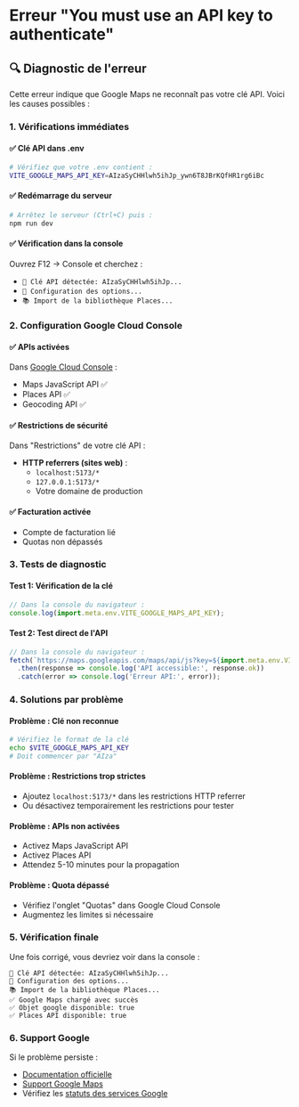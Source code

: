 # Erreur "You must use an API key to authenticate"

## 🔍 **Diagnostic de l'erreur**

Cette erreur indique que Google Maps ne reconnaît pas votre clé API. Voici les causes possibles :

### **1. Vérifications immédiates**

#### ✅ **Clé API dans .env**
```bash
# Vérifiez que votre .env contient :
VITE_GOOGLE_MAPS_API_KEY=AIzaSyCHHlwh5ihJp_ywn6T8JBrKQfHR1rg6iBc
```

#### ✅ **Redémarrage du serveur**
```bash
# Arrêtez le serveur (Ctrl+C) puis :
npm run dev
```

#### ✅ **Vérification dans la console**
Ouvrez F12 → Console et cherchez :
- `🔑 Clé API détectée: AIzaSyCHHlwh5ihJp...`
- `📡 Configuration des options...`
- `📚 Import de la bibliothèque Places...`

### **2. Configuration Google Cloud Console**

#### ✅ **APIs activées**
Dans [Google Cloud Console](https://console.cloud.google.com/) :
- Maps JavaScript API ✅
- Places API ✅
- Geocoding API ✅

#### ✅ **Restrictions de sécurité**
Dans "Restrictions" de votre clé API :
- **HTTP referrers (sites web)** : 
  - `localhost:5173/*`
  - `127.0.0.1:5173/*`
  - Votre domaine de production

#### ✅ **Facturation activée**
- Compte de facturation lié
- Quotas non dépassés

### **3. Tests de diagnostic**

#### **Test 1: Vérification de la clé**
```javascript
// Dans la console du navigateur :
console.log(import.meta.env.VITE_GOOGLE_MAPS_API_KEY);
```

#### **Test 2: Test direct de l'API**
```javascript
// Dans la console du navigateur :
fetch(`https://maps.googleapis.com/maps/api/js?key=${import.meta.env.VITE_GOOGLE_MAPS_API_KEY}&libraries=places`)
  .then(response => console.log('API accessible:', response.ok))
  .catch(error => console.log('Erreur API:', error));
```

### **4. Solutions par problème**

#### **Problème : Clé non reconnue**
```bash
# Vérifiez le format de la clé
echo $VITE_GOOGLE_MAPS_API_KEY
# Doit commencer par "AIza"
```

#### **Problème : Restrictions trop strictes**
- Ajoutez `localhost:5173/*` dans les restrictions HTTP referrer
- Ou désactivez temporairement les restrictions pour tester

#### **Problème : APIs non activées**
- Activez Maps JavaScript API
- Activez Places API
- Attendez 5-10 minutes pour la propagation

#### **Problème : Quota dépassé**
- Vérifiez l'onglet "Quotas" dans Google Cloud Console
- Augmentez les limites si nécessaire

### **5. Vérification finale**

Une fois corrigé, vous devriez voir dans la console :
```
🔑 Clé API détectée: AIzaSyCHHlwh5ihJp...
📡 Configuration des options...
📚 Import de la bibliothèque Places...
✅ Google Maps chargé avec succès
✅ Objet google disponible: true
✅ Places API disponible: true
```

### **6. Support Google**

Si le problème persiste :
- [Documentation officielle](https://developers.google.com/maps/documentation/javascript/get-api-key)
- [Support Google Maps](https://developers.google.com/maps/support)
- Vérifiez les [statuts des services Google](https://status.cloud.google.com/)
